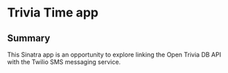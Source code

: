 # Trivia Time app

## Summary
This Sinatra app is an opportunity to explore linking the Open Trivia DB API with the Twilio SMS messaging service.
